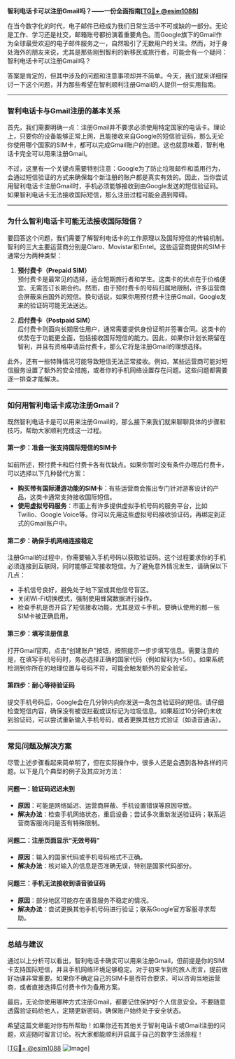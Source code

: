 **智利电话卡可以注册Gmail吗？——一份全面指南[[TG💪+ @esim1088](https://t.me/s/esim1088)]**

在当今数字化的时代，电子邮件已经成为我们日常生活中不可或缺的一部分。无论是工作、学习还是社交，邮箱账号都扮演着重要角色。而Google旗下的Gmail作为全球最受欢迎的电子邮件服务之一，自然吸引了无数用户的关注。然而，对于身处海外的朋友来说，尤其是那些刚到智利的新移民或旅行者，可能会有一个疑问：智利电话卡可以注册Gmail吗？

答案是肯定的，但其中涉及的问题和注意事项却并不简单。今天，我们就来详细探讨一下这个问题，并为那些希望在智利顺利注册Gmail的人提供一份实用指南。

---

### **智利电话卡与Gmail注册的基本关系**

首先，我们需要明确一点：注册Gmail并不要求必须使用特定国家的电话卡。理论上，只要你的设备能够正常上网，且能接收来自Google的短信验证码，那么无论你使用哪个国家的SIM卡，都可以完成Gmail账户的创建。这也就意味着，智利电话卡完全可以用来注册Gmail。

不过，这里有一个关键点需要特别注意：Google为了防止垃圾邮件和滥用行为，会通过短信验证的方式来确保每个新注册的账户都是真实有效的。因此，当你尝试用智利电话卡注册Gmail时，手机必须能够接收到由Google发送的短信验证码。如果智利电话卡无法接收国际短信，那么注册过程可能会遇到障碍。

---

### **为什么智利电话卡可能无法接收国际短信？**

要回答这个问题，我们需要了解智利电话卡的工作原理以及国际短信的传输机制。智利的三大主要运营商分别是Claro、Movistar和Entel。这些运营商提供的SIM卡通常分为两种类型：

1. **预付费卡（Prepaid SIM）**  
   预付费卡是最常见的选择，适合短期旅行者和学生。这类卡的优点在于价格便宜、无需签订长期合约。然而，由于预付费卡的号码归属地限制，许多运营商会屏蔽来自国外的短信。换句话说，如果你用预付费卡注册Gmail，Google发来的验证码可能无法送达。

2. **后付费卡（Postpaid SIM）**  
   后付费卡则面向长期居住用户，通常需要提供身份证明并签署合同。这类卡的优势在于功能更全面，包括接收国际短信的能力。因此，如果你计划长期留在智利，并且有资格申请后付费卡，那么它将是注册Gmail的理想选择。

此外，还有一些特殊情况可能导致短信无法正常接收。例如，某些运营商可能对短信服务设置了额外的安全措施，或者你的手机网络设置存在问题。这些问题都需要逐一排查才能解决。

---

### **如何用智利电话卡成功注册Gmail？**

既然智利电话卡是可以用来注册Gmail的，那么接下来我们就来聊聊具体的步骤和技巧，帮助大家顺利完成这一过程。

#### **第一步：准备一张支持国际短信的SIM卡**
如前所述，预付费卡和后付费卡各有优缺点。如果你暂时没有条件办理后付费卡，可以选择以下几种替代方案：
- **购买带有国际漫游功能的SIM卡**：有些运营商会推出专门针对游客设计的产品，这类卡通常支持接收国际短信。
- **使用虚拟号码服务**：市面上有许多提供虚拟手机号码的服务平台，比如Twilio、Google Voice等。你可以先用这些虚拟号码接收验证码，再绑定到正式的Gmail账户中。

#### **第二步：确保手机网络连接稳定**
注册Gmail的过程中，你需要输入手机号码以获取验证码。这个过程要求你的手机必须连接到互联网，同时能够正常接收短信。为了避免意外情况发生，请确保以下几点：
- 手机信号良好，避免处于地下室或其他信号盲区。
- 关闭Wi-Fi切换模式，强制使用蜂窝数据进行操作。
- 检查手机是否开启了短信接收功能，尤其是双卡手机，要确认使用的那一张SIM卡被正确启用。

#### **第三步：填写注册信息**
打开Gmail官网，点击“创建账户”按钮，按照提示一步步填写信息。需要注意的是，在填写手机号码时，务必选择正确的国家代码（例如智利为+56）。如果系统检测到你所在的地理位置与号码不符，可能会触发额外的安全验证。

#### **第四步：耐心等待验证码**
提交手机号码后，Google会在几分钟内向你发送一条包含验证码的短信。请仔细检查短信内容，确保没有被误拦截或误标记为垃圾信息。如果超过10分钟仍未收到验证码，可以尝试重新输入手机号码，或者更换其他方式验证（如语音通话）。

---

### **常见问题及解决方案**

尽管上述步骤看起来简单明了，但在实际操作中，很多人还是会遇到各种各样的问题。以下是几个典型的例子及其应对方法：

#### **问题一：验证码迟迟未到**
- **原因**：可能是网络延迟、运营商屏蔽、手机设置错误等原因导致。
- **解决办法**：检查手机网络状态，重启设备；尝试多次重新发送验证码；联系运营商客服询问是否有特殊限制。

#### **问题二：注册页面显示“无效号码”**
- **原因**：输入的国家代码或手机号码格式不正确。
- **解决办法**：核对输入的信息是否准确无误，特别是国家代码部分。

#### **问题三：手机无法接收到语音验证码**
- **原因**：部分地区可能存在语音服务不稳定的情况。
- **解决办法**：尝试更换其他手机号码进行验证；联系Google官方客服寻求帮助。

---

### **总结与建议**

通过以上分析可以看出，智利电话卡确实可以用来注册Gmail，但前提是你的SIM卡支持国际短信，并且手机网络环境足够稳定。对于初来乍到的旅人而言，提前做好功课非常重要。如果你不确定自己的SIM卡是否符合要求，可以咨询当地运营商，或者直接选择后付费卡作为备用方案。

最后，无论你使用哪种方式注册Gmail，都要记住保护好个人信息安全。不要随意透露验证码给他人，定期更新密码，确保账户始终处于安全状态。

希望这篇文章能对你有所帮助！如果你还有其他关于智利电话卡或Gmail注册的问题，欢迎随时留言讨论。祝大家都能顺利开启属于自己的数字生活旅程！

[[TG💪+ @esim1088](https://t.me/s/esim1088) ![Image](https://i.postimg.cc/4NQfJmqS/Snipaste-2025-05-13-00-14-12.png)]